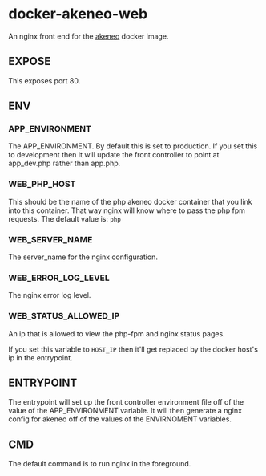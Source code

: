 # docker-akeneo-web
An nginx front end for the
[akeneo](https://registry.hub.docker.com/u/spartan/akeneo/) docker image.

## EXPOSE
This exposes port 80.

## ENV

### APP_ENVIRONMENT

The APP_ENVIRONMENT. By default this is set to production. If you set this to
development then it will update the front controller to point at app_dev.php
rather than app.php.

### WEB_PHP_HOST

This should be the name of the php akeneo docker container that you link into
this container. That way nginx will know where to pass the php fpm requests.
The default value is: `php`

### WEB_SERVER_NAME

The server_name for the nginx configuration.

### WEB_ERROR_LOG_LEVEL

The nginx error log level.

### WEB_STATUS_ALLOWED_IP

An ip that is allowed to view the php-fpm and nginx status pages.

If you set this variable to `HOST_IP` then it'll get replaced by the docker
host's ip in the entrypoint.

## ENTRYPOINT

The entrypoint will set up the front controller environment file off of the
value of the APP_ENVIRONMENT variable. It will then generate a nginx config for
akeneo off of the values of the ENVIRNOMENT variables.

## CMD

The default command is to run nginx in the foreground.
